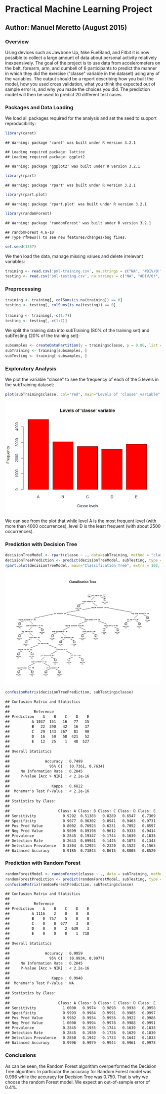 # Practical Machine Learning Project
        
## Author: Manuel Meretto (August 2015)

### Overview

Using devices such as Jawbone Up, Nike FuelBand, and Fitbit it is now possible to collect a large amount of data about personal activity relatively inexpensively. The goal of the project is to use data from accelerometers on the belt, forearm, arm, and dumbell of 6 participants to predict the manner in which they did the exercise ("classe" variable in the dataset) using any of the variables. The output should be a report describing how you built the model, how you used cross validation, what you think the expected out of sample error is, and why you made the choices you did. The prediction model will then be used to predict 20 different test cases.
        
### Packages and Data Loading

We load all packages required for the analysis and set the seed to support reproducibility:


```r
library(caret)
```

```
## Warning: package 'caret' was built under R version 3.2.1
```

```
## Loading required package: lattice
## Loading required package: ggplot2
```

```
## Warning: package 'ggplot2' was built under R version 3.2.1
```

```r
library(rpart)
```

```
## Warning: package 'rpart' was built under R version 3.2.1
```

```r
library(rpart.plot)
```

```
## Warning: package 'rpart.plot' was built under R version 3.2.1
```

```r
library(randomForest)
```

```
## Warning: package 'randomForest' was built under R version 3.2.1
```

```
## randomForest 4.6-10
## Type rfNews() to see new features/changes/bug fixes.
```

```r
set.seed(1357)
```

We then load the data, manage missing values and delete irrelevant variables:


```r
training <- read.csv('pml-training.csv', na.strings = c("NA", "#DIV/0!", ""))
testing <- read.csv('pml-testing.csv', na.strings = c("NA", "#DIV/0!", ""))
```

### Preprocessing


```r
training <- training[, colSums(is.na(training)) == 0]
testing <- testing[, colSums(is.na(testing)) == 0]

training <- training[,-c(1:7)]
testing <- testing[,-c(1:7)]
```

We split the training data into subTraining (80% of the training set) and subTesting (20% of the training set):


```r
subsamples <- createDataPartition(y = training$classe, p = 0.80, list = FALSE)
subTraining <- training[subsamples, ] 
subTesting <- training[-subsamples, ]
```

### Exploratory Analysis

We plot the variable "classe" to see the frequency of each of the 5 levels in the subTraining dataset:


```r
plot(subTraining$classe, col="red", main="Levels of 'classe' variable", xlab = "Classe levels", ylab = "Frequency")
```

![](CourseProjectML_files/figure-html/unnamed-chunk-5-1.png) 

We can see from the plot that while level A is the most frequent level (with more than 4000 occurrences), level D is the least frequent (with about 2500 occurrences).

### Prediction with Decision Tree


```r
decisionTreeModel <- rpart(classe ~ ., data=subTraining, method = "class")
decisionTreePrediction <- predict(decisionTreeModel, subTesting, type = "class")
rpart.plot(decisionTreeModel, main="Classification Tree", extra = 102, under = TRUE, faclen = 0)
```

![](CourseProjectML_files/figure-html/unnamed-chunk-6-1.png) 

```r
confusionMatrix(decisionTreePrediction, subTesting$classe)
```

```
## Confusion Matrix and Statistics
## 
##           Reference
## Prediction    A    B    C    D    E
##          A 1037  151   16   77   15
##          B   22  390   42   16   37
##          C   29  143  567   81   90
##          D   16   50   58  421   52
##          E   12   25    1   48  527
## 
## Overall Statistics
##                                           
##                Accuracy : 0.7499          
##                  95% CI : (0.7361, 0.7634)
##     No Information Rate : 0.2845          
##     P-Value [Acc > NIR] : < 2.2e-16       
##                                           
##                   Kappa : 0.6822          
##  Mcnemar's Test P-Value : < 2.2e-16       
## 
## Statistics by Class:
## 
##                      Class: A Class: B Class: C Class: D Class: E
## Sensitivity            0.9292  0.51383   0.8289   0.6547   0.7309
## Specificity            0.9077  0.96302   0.8941   0.9463   0.9731
## Pos Pred Value         0.8002  0.76923   0.6231   0.7052   0.8597
## Neg Pred Value         0.9699  0.89198   0.9612   0.9333   0.9414
## Prevalence             0.2845  0.19347   0.1744   0.1639   0.1838
## Detection Rate         0.2643  0.09941   0.1445   0.1073   0.1343
## Detection Prevalence   0.3304  0.12924   0.2320   0.1522   0.1563
## Balanced Accuracy      0.9185  0.73843   0.8615   0.8005   0.8520
```

### Prediction with Random Forest


```r
randomForestModel <- randomForest(classe ~ ., data = subTraining, method = "class")
randomForestPrediction <- predict(randomForestModel, subTesting, type = "class")
confusionMatrix(randomForestPrediction, subTesting$classe)
```

```
## Confusion Matrix and Statistics
## 
##           Reference
## Prediction    A    B    C    D    E
##          A 1116    2    0    0    0
##          B    0  757    5    0    0
##          C    0    0  677    3    0
##          D    0    0    2  639    3
##          E    0    0    0    1  718
## 
## Overall Statistics
##                                           
##                Accuracy : 0.9959          
##                  95% CI : (0.9934, 0.9977)
##     No Information Rate : 0.2845          
##     P-Value [Acc > NIR] : < 2.2e-16       
##                                           
##                   Kappa : 0.9948          
##  Mcnemar's Test P-Value : NA              
## 
## Statistics by Class:
## 
##                      Class: A Class: B Class: C Class: D Class: E
## Sensitivity            1.0000   0.9974   0.9898   0.9938   0.9958
## Specificity            0.9993   0.9984   0.9991   0.9985   0.9997
## Pos Pred Value         0.9982   0.9934   0.9956   0.9922   0.9986
## Neg Pred Value         1.0000   0.9994   0.9978   0.9988   0.9991
## Prevalence             0.2845   0.1935   0.1744   0.1639   0.1838
## Detection Rate         0.2845   0.1930   0.1726   0.1629   0.1830
## Detection Prevalence   0.2850   0.1942   0.1733   0.1642   0.1833
## Balanced Accuracy      0.9996   0.9979   0.9944   0.9961   0.9978
```

### Conclusions

As can be seen, the Random Forest algorithm overperformed the Decision Tree algorithm. In particular the accuracy for Random Forest model was 0.996 while the accuracy for Decision Tree was 0.750. That is why we choose the random Forest model. We expect an out-of-sample error of 0.4%.
